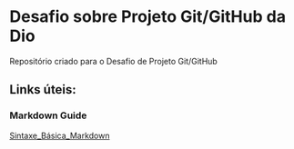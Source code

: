 # Desafio sobre Projeto Git/GitHub da Dio
Repositório criado para o Desafio de Projeto Git/GitHub

## Links úteis:

### Markdown Guide
[Sintaxe_Básica_Markdown](https://www.markdownguide.org/basic-syntax/)
